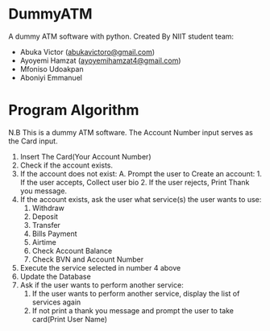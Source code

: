 # DummyATM
A dummy ATM software with python.
Created By NIIT student team:
- Abuka Victor (abukavictoro@gmail.com)
- Ayoyemi Hamzat (ayoyemihamzat4@gmail.com)
- Mfoniso Udoakpan
- Aboniyi Emmanuel

# Program Algorithm
N.B This is a dummy ATM software. The Account Number input serves as the Card input.
1. Insert The Card(Your Account Number) 
2. Check if the account exists.
3. If the account does not exist:
   A. Prompt the user to Create an account:
        1. If the user accepts, Collect user bio
        2. If the user rejects, Print Thank you message.
4. If the account exists, ask the user what service(s) the user wants to use:
    1. Withdraw
    2. Deposit
    3. Transfer
    4. Bills Payment
    5. Airtime
    6. Check Account Balance
    7. Check BVN and Account Number
5. Execute the service selected in number 4 above
6. Update the Database
7. Ask if the user wants to perform another service:
    1. If the user wants to perform another service, display the list of services again
    2. If not print a thank you message and prompt the user to take card(Print User Name)

